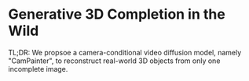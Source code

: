 # Generative 3D Completion in the Wild 
TL;DR: We propsoe a camera-conditional video diffusion model, namely "CamPainter", to reconstruct real-world 3D objects from only one incomplete image.
